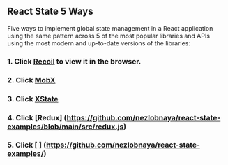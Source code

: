 
## React State 5 Ways

Five ways to implement global state management in a React application using the same pattern across 5 of the most popular libraries and APIs using the most modern and up-to-date versions of the libraries:

### 1. Click [Recoil](https://github.com/nezlobnaya/react-state-examples/blob/main/src/recoil.js) to view it in the browser.

### 2. Click [MobX](https://github.com/nezlobnaya/react-state-examples/blob/main/src/mobx.js) 

### 3. Click [XState](https://github.com/nezlobnaya/react-state-examples/blob/main/src/xstate.js) 

### 4. Click [Redux] (https://github.com/nezlobnaya/react-state-examples/blob/main/src/redux.js) 

### 5. Click [ ] (https://github.com/nezlobnaya/react-state-examples/) 





